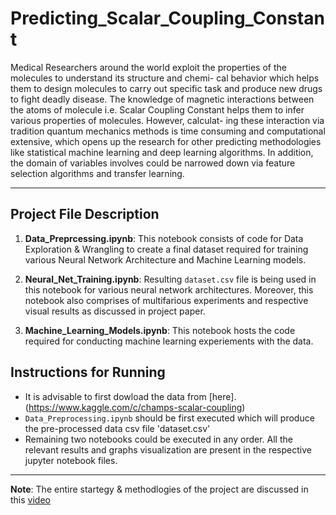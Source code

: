 # Predicting_Scalar_Coupling_Constant

Medical Researchers around the world exploit the properties of the molecules 
to understand its structure and chemi- cal behavior which helps them to design 
molecules to carry out specific task and produce new drugs to fight deadly disease. 
The knowledge of magnetic interactions between the atoms of molecule i.e. Scalar 
Coupling Constant helps them to infer various properties of molecules. 
However, calculat- ing these interaction via tradition quantum mechanics 
methods is time consuming and computational extensive, which opens up the 
research for other predicting methodologies like statistical machine learning 
and deep learning algorithms. In addition, the domain of variables involves could 
be narrowed down via feature selection algorithms and transfer learning.

-------------------------------------------------------------------------------------
## Project File Description

1. **Data_Preprcessing.ipynb**: This notebook consists of code for Data Exploration & Wrangling
to create a final dataset required for training various Neural Network Architecture and Machine Learning models.

2. **Neural_Net_Training.ipynb**: Resulting `dataset.csv` file is being used in this notebook for various 
neural network architectures. Moreover, this notebook also comprises of multifarious experiments and respective 
visual results as discussed in project paper.

3. **Machine_Learning_Models.ipynb**: This notebook hosts the code required for conducting machine learning experiements 
with the data.

## Instructions for Running

* It is advisable to first dowload the data from [here].(https://www.kaggle.com/c/champs-scalar-coupling)
* `Data_Preprocessing.ipynb` should be first executed which will produce the pre-processed data csv file 'dataset.csv'
* Remaining two notebooks could be executed in any order. All the relevant results and graphs visualization are present in the
respective jupyter notebook files.
---

**Note**: The entire startegy & methodlogies of the project are discussed in this [video](https://drive.google.com/file/d/1CCDJ7WCL84AtrF3H7fQnvOjZkmCKiBHB/view?usp=sharing)

